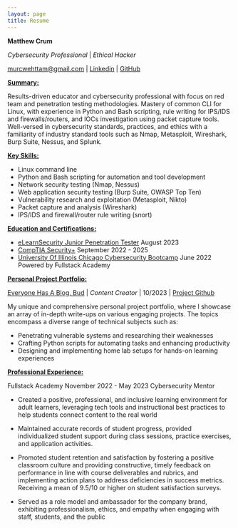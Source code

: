 ```yaml
---
layout: page
title: Resume
---
```


**Matthew Crum** 

*Cybersecurity Professional* \| *Ethical Hacker*

murcwehttam@gmail.com \| [Linkedin](https://www.linkedin.com/in/matthew-crum/) \| [GitHub](https://github.com/I-Am-Crumbles)

<ins>**Summary:** </ins>

Results-driven educator and cybersecurity professional with focus on red team and penetration testing
methodologies. Mastery of common CLI for Linux, with experience in Python and Bash scripting, rule
writing for IPS/IDS and firewalls/routers, and IOCs investigation using packet capture tools. Well-versed in
cybersecurity standards, practices, and ethics with a familiarity of industry standard tools such as Nmap,
Metasploit, Wireshark, Burp Suite, Nessus, and Splunk.


<ins> **Key Skills:** </ins>

* Linux command line
* Python and Bash scripting for automation and tool development
* Network security testing (Nmap, Nessus)
* Web application security testing (Burp Suite, OWASP Top Ten)
* Vulnerability research and exploitation (Metasploit, Nikto)
* Packet capture and analysis (Wireshark)
* IPS/IDS and firewall/router rule writing (snort)


<ins>**Education and Certifications:** </ins>

* [eLearnSecurity Junior Penetration Tester](https://drive.google.com/file/d/16Ov_ie0hru6pSnCkNC3qBgQXHaxtEa4E/view) August 2023 
* [CompTIA Security+](https://drive.google.com/file/d/1CjmY6Xq3lYi-E_fNmFOvElqVXXoVaCqX/view?usp=sharing) September 2022 - 2025
* [University Of Illinois Chicago Cybersecurity Bootcamp](https://drive.google.com/file/d/1yWiwe33rkFMimqQAnx4pAumbsDGjD5dJ/view?usp=share_link) June 2022
  Powered by Fullstack Academy


<ins> **Personal Project Portfolio:** </ins>

[Everyone Has A Blog, Bud](https://i-am-crumbles.github.io/) \| *Content Creator* \| 10/2023 \| [Project Github](https://github.com/I-Am-Crumbles/I-Am-Crumbles.github.io)

My unique and comprehensive personal project portfolio, where I showcase an array of in-depth write-ups
on various engaging projects. The topics encompass a diverse range of technical subjects such as:

* Penetrating vulnerable systems and researching their weaknesses
* Crafting Python scripts for automating tasks and enhancing productivity
* Designing and implementing home lab setups for hands-on learning experiences


<ins> **Professional Experience:** </ins>

Fullstack Academy November 2022 - May 2023
Cybersecurity Mentor

* Created a positive, professional, and inclusive learning environment for adult learners, leveraging tech tools and instructional best practices to help students connect content to the real world

* Maintained accurate records of student progress, provided individualized student support during class sessions, practice exercises, and application activities.

* Promoted student retention and satisfaction by fostering a positive classroom culture and providing constructive, timely feedback on performance in line with course deliverables and rubrics, and implementing action plans to address deficiencies in success metrics. Receiving a mean of 9.5/10 or higher on student satisfaction surveys.

* Served as a role model and ambassador for the company brand, exhibiting professionalism, ethics, and empathy when engaging with staff, students, and the public
